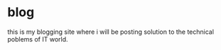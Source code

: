# blog
this is my blogging site where i will be posting solution to the technical poblems of IT world.
